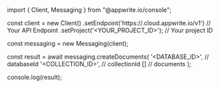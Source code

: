 import { Client, Messaging } from "@appwrite.io/console";

const client = new Client()
    .setEndpoint('https://<REGION>.cloud.appwrite.io/v1') // Your API Endpoint
    .setProject('<YOUR_PROJECT_ID>'); // Your project ID

const messaging = new Messaging(client);

const result = await messaging.createDocuments(
    '<DATABASE_ID>', // databaseId
    '<COLLECTION_ID>', // collectionId
    [] // documents
);

console.log(result);
